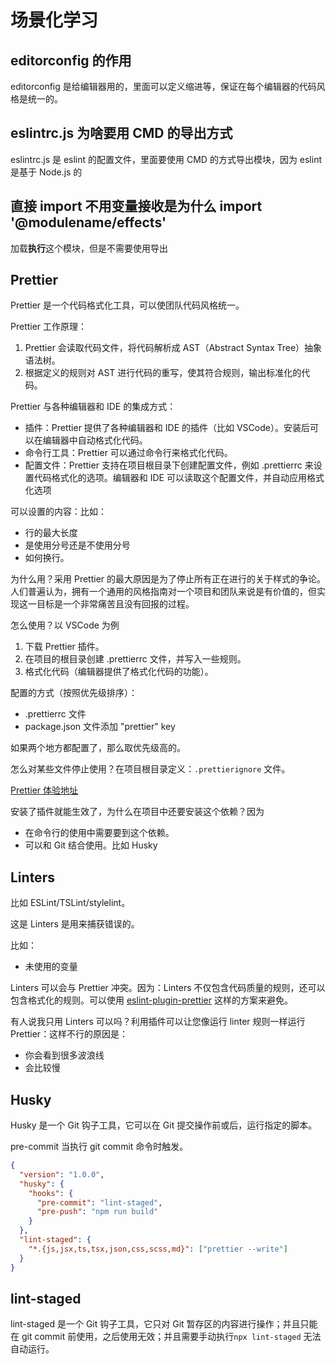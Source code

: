 # 场景化学习

## editorconfig 的作用

editorconfig 是给编辑器用的，里面可以定义缩进等，保证在每个编辑器的代码风格是统一的。

## eslintrc.js 为啥要用 CMD 的导出方式

eslintrc.js 是 eslint 的配置文件，里面要使用 CMD 的方式导出模块，因为 eslint 是基于 Node.js 的

## 直接 import 不用变量接收是为什么 import '@modulename/effects'

加载**执行**这个模块，但是不需要使用导出

## Prettier

Prettier 是一个代码格式化工具，可以使团队代码风格统一。

Prettier 工作原理：

1. Prettier 会读取代码文件，将代码解析成 AST（Abstract Syntax Tree）抽象语法树。
2. 根据定义的规则对 AST 进行代码的重写，使其符合规则，输出标准化的代码。

Prettier 与各种编辑器和 IDE 的集成方式：

- 插件：Prettier 提供了各种编辑器和 IDE 的插件（比如 VSCode）。安装后可以在编辑器中自动格式化代码。
- 命令行工具：Prettier 可以通过命令行来格式化代码。
- 配置文件：Prettier 支持在项目根目录下创建配置文件，例如 .prettierrc 来设置代码格式化的选项。编辑器和 IDE 可以读取这个配置文件，并自动应用格式化选项

可以设置的内容：比如：

- 行的最大长度
- 是使用分号还是不使用分号
- 如何换行。

为什么用？采用 Prettier 的最大原因是为了停止所有正在进行的关于样式的争论。人们普遍认为，拥有一个通用的风格指南对一个项目和团队来说是有价值的，但实现这一目标是一个非常痛苦且没有回报的过程。

怎么使用？以 VSCode 为例

1. 下载 Prettier 插件。
2. 在项目的根目录创建 .prettierrc 文件，并写入一些规则。
3. 格式化代码（编辑器提供了格式化代码的功能）。

配置的方式（按照优先级排序）：

- .prettierrc 文件
- package.json 文件添加 "prettier" key

如果两个地方都配置了，那么取优先级高的。

怎么对某些文件停止使用？在项目根目录定义：`.prettierignore` 文件。

[Prettier 体验地址](https://www.prettier.cn/playground/)

安装了插件就能生效了，为什么在项目中还要安装这个依赖？因为

- 在命令行的使用中需要要到这个依赖。
- 可以和 Git 结合使用。比如 Husky

## Linters

比如 ESLint/TSLint/stylelint。

这是 Linters 是用来捕获错误的。

比如：

- 未使用的变量

Linters 可以会与 Prettier 冲突。因为：Linters 不仅包含代码质量的规则，还可以包含格式化的规则。可以使用 [eslint-plugin-prettier](https://github.com/prettier/eslint-config-prettier) 这样的方案来避免。

有人说我只用 Linters 可以吗？利用插件可以让您像运行 linter 规则一样运行 Prettier：这样不行的原因是：

- 你会看到很多波浪线
- 会比较慢

## Husky

Husky 是一个 Git 钩子工具，它可以在 Git 提交操作前或后，运行指定的脚本。

pre-commit 当执行 git commit 命令时触发。

```json
{
  "version": "1.0.0",
  "husky": {
    "hooks": {
      "pre-commit": "lint-staged",
      "pre-push": "npm run build"
    }
  },
  "lint-staged": {
    "*.{js,jsx,ts,tsx,json,css,scss,md}": ["prettier --write"]
  }
}
```

## lint-staged

lint-staged 是一个 Git 钩子工具，它只对 Git 暂存区的内容进行操作；并且只能在 git commit 前使用，之后使用无效；并且需要手动执行`npx lint-staged` 无法自动运行。
